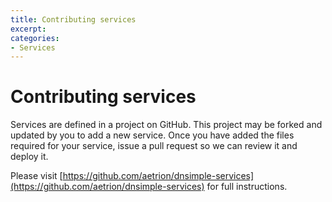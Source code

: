 ```yaml
---
title: Contributing services
excerpt: 
categories:
- Services
---
```


# Contributing services

Services are defined in a project on GitHub. This project may be forked and updated by you to add a new service. Once you have added the files required for your service, issue a pull request so we can review it and deploy it.

Please visit [https://github.com/aetrion/dnsimple-services](https://github.com/aetrion/dnsimple-services) for full instructions.
